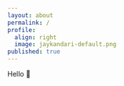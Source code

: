 ```yaml
---
layout: about
permalink: /
profile:
  align: right
  image: jaykandari-default.png
published: true
---
```


Hello 👋
